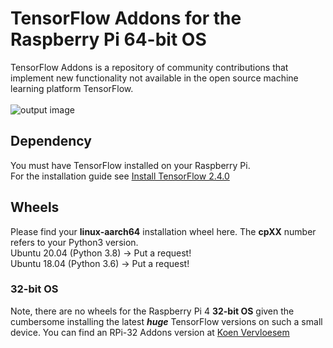 # TensorFlow Addons for the Raspberry Pi 64-bit OS
TensorFlow Addons is a repository of community contributions that implement new functionality not available in the open source machine learning platform TensorFlow.<br/><br/>
![output image]( https://qengineering.eu/images/TFA.png )<br/>
## Dependency
You must have TensorFlow installed on your Raspberry Pi.<br/>
For the installation guide see [Install TensorFlow 2.4.0](https://qengineering.eu/install-tensorflow-2.4.0-on-raspberry-64-os.html) <br/>
## Wheels
Please find your **linux-aarch64** installation wheel here. The **cpXX** number refers to your Python3 version.<br/>
Ubuntu 20.04 (Python 3.8) -> Put a request!<br/>
Ubuntu 18.04 (Python 3.6) -> Put a request!<br/>
### 32-bit OS
Note, there are no wheels for the Raspberry Pi 4 **32-bit OS** given the cumbersome installing the latest ***huge*** TensorFlow versions on such a small device. You can find an RPi-32 Addons version at [Koen Vervloesem](https://github.com/koenvervloesem/tensorflow-addons-on-arm)

